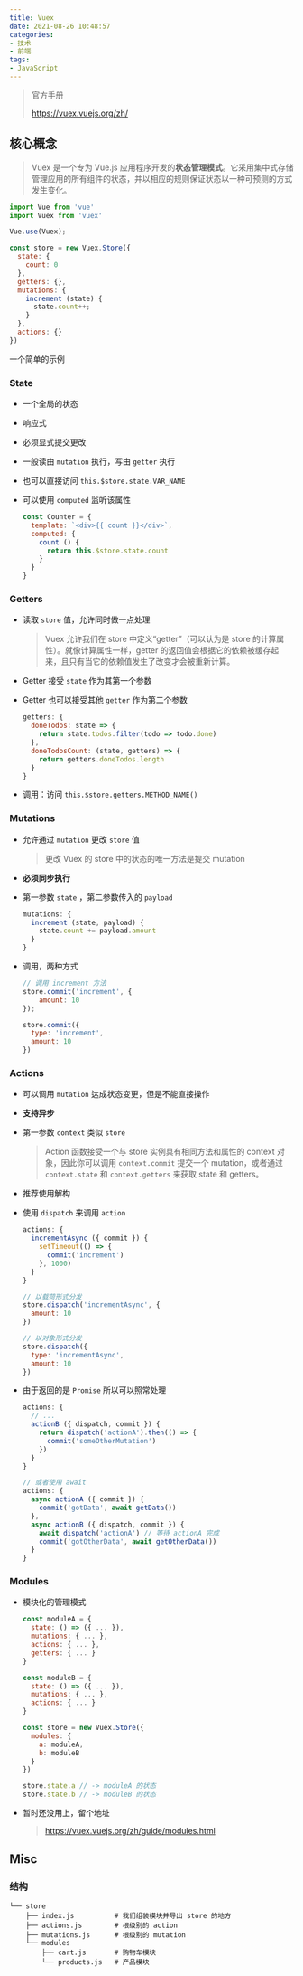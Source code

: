 ```yaml
---
title: Vuex
date: 2021-08-26 10:48:57
categories:
- 技术
- 前端
tags:
- JavaScript
---
```

> 官方手册
>
> https://vuex.vuejs.org/zh/

## 核心概念

> Vuex 是一个专为 Vue.js 应用程序开发的**状态管理模式**。它采用集中式存储管理应用的所有组件的状态，并以相应的规则保证状态以一种可预测的方式发生变化。

```javascript
import Vue from 'vue'
import Vuex from 'vuex'

Vue.use(Vuex);

const store = new Vuex.Store({
  state: {
    count: 0
  },
  getters: {},
  mutations: {
    increment (state) {
      state.count++;
    }
  },
  actions: {}
})
```

一个简单的示例

<!--more-->

### State

- 一个全局的状态

- 响应式

- 必须显式提交更改

- 一般读由 `mutation` 执行，写由 `getter` 执行

- 也可以直接访问 `this.$store.state.VAR_NAME`

- 可以使用 `computed` 监听该属性

  ``` javascript
  const Counter = {
    template: `<div>{{ count }}</div>`,
    computed: {
      count () {
        return this.$store.state.count
      }
    }
  }
  ```



### Getters

- 读取 `store` 值，允许同时做一点处理

  > Vuex 允许我们在 store 中定义“getter”（可以认为是 store 的计算属性）。就像计算属性一样，getter 的返回值会根据它的依赖被缓存起来，且只有当它的依赖值发生了改变才会被重新计算。

- Getter 接受 `state` 作为其第一个参数

- Getter 也可以接受其他 `getter` 作为第二个参数

  ``` javascript
  getters: {
    doneTodos: state => {
      return state.todos.filter(todo => todo.done)
    },
    doneTodosCount: (state, getters) => {
      return getters.doneTodos.length
    }
  }
  ```

- 调用：访问 `this.$store.getters.METHOD_NAME()`



### Mutations

- 允许通过 `mutation` 更改 `store` 值

  > 更改 Vuex 的 store 中的状态的唯一方法是提交 mutation

- **必须同步执行**

- 第一参数 `state` ，第二参数传入的 `payload`

  ```javascript
  mutations: {
    increment (state, payload) {
      state.count += payload.amount
    }
  }
  ```

- 调用，两种方式

  ```javascript
  // 调用 increment 方法
  store.commit('increment', {
      amount: 10
  });
  
  store.commit({
    type: 'increment',
    amount: 10
  })
  ```

  

### Actions

- 可以调用 `mutation` 达成状态变更，但是不能直接操作

- **支持异步**

- 第一参数 `context` 类似 `store`

  > Action 函数接受一个与 store 实例具有相同方法和属性的 context 对象，因此你可以调用 `context.commit` 提交一个 mutation，或者通过 `context.state` 和 `context.getters` 来获取 state 和 getters。

- 推荐使用解构

- 使用 `dispatch` 来调用 `action`

  ```javascript
  actions: {
    incrementAsync ({ commit }) {
      setTimeout(() => {
        commit('increment')
      }, 1000)
    }
  }
  
  // 以载荷形式分发
  store.dispatch('incrementAsync', {
    amount: 10
  })
  
  // 以对象形式分发
  store.dispatch({
    type: 'incrementAsync',
    amount: 10
  })
  ```

- 由于返回的是 `Promise` 所以可以照常处理

  ``` javascript
  actions: {
    // ...
    actionB ({ dispatch, commit }) {
      return dispatch('actionA').then(() => {
        commit('someOtherMutation')
      })
    }
  }
  
  // 或者使用 await
  actions: {
    async actionA ({ commit }) {
      commit('gotData', await getData())
    },
    async actionB ({ dispatch, commit }) {
      await dispatch('actionA') // 等待 actionA 完成
      commit('gotOtherData', await getOtherData())
    }
  }
  ```

  

### Modules

- 模块化的管理模式

  ```javascript
  const moduleA = {
    state: () => ({ ... }),
    mutations: { ... },
    actions: { ... },
    getters: { ... }
  }
  
  const moduleB = {
    state: () => ({ ... }),
    mutations: { ... },
    actions: { ... }
  }
  
  const store = new Vuex.Store({
    modules: {
      a: moduleA,
      b: moduleB
    }
  })
  
  store.state.a // -> moduleA 的状态
  store.state.b // -> moduleB 的状态
  ```

- 暂时还没用上，留个地址

  > https://vuex.vuejs.org/zh/guide/modules.html



## Misc

### 结构

```
└── store
    ├── index.js          # 我们组装模块并导出 store 的地方
    ├── actions.js        # 根级别的 action
    ├── mutations.js      # 根级别的 mutation
    └── modules
        ├── cart.js       # 购物车模块
        └── products.js   # 产品模块
```



